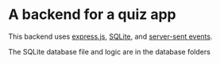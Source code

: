 # A backend for a quiz app

This backend uses [express.js](https://expressjs.com/), [SQLite](https://www.sqlite.org/index.html), and [server-sent events](https://developer.mozilla.org/en-US/docs/Web/API/Server-sent_events/Using_server-sent_events).

The SQLite database file and logic are in the database folders
